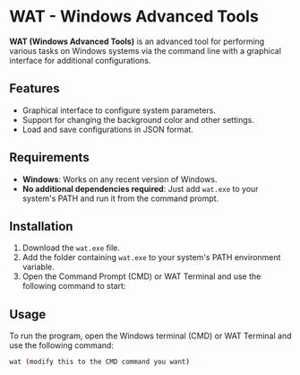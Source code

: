 # WAT - Windows Advanced Tools

**WAT (Windows Advanced Tools)** is an advanced tool for performing various tasks on Windows systems via the command line with a graphical interface for additional configurations.

## Features

- Graphical interface to configure system parameters.
- Support for changing the background color and other settings.
- Load and save configurations in JSON format.

## Requirements

- **Windows**: Works on any recent version of Windows.
- **No additional dependencies required**: Just add `wat.exe` to your system's PATH and run it from the command prompt.

## Installation

1. Download the `wat.exe` file.
2. Add the folder containing `wat.exe` to your system's PATH environment variable.
3. Open the Command Prompt (CMD) or WAT Terminal and use the following command to start:

## Usage

To run the program, open the Windows terminal (CMD) or WAT Terminal and use the following command:

```bash
wat (modify this to the CMD command you want)
